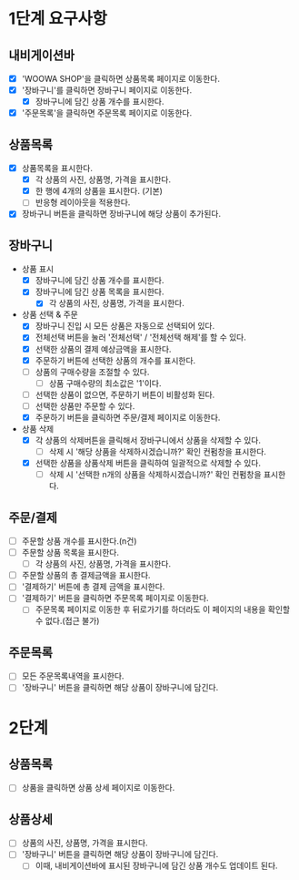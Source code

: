 # 1단계 요구사항

## 내비게이션바

- [x] 'WOOWA SHOP'을 클릭하면 상품목록 페이지로 이동한다.
- [x] '장바구니'를 클릭하면 장바구니 페이지로 이동한다.
  - [x] 장바구니에 담긴 상품 개수를 표시한다.
- [x] '주문목록'을 클릭하면 주문목록 페이지로 이동한다.

## 상품목록

- [x] 상품목록을 표시한다.
  - [x] 각 상품의 사진, 상품명, 가격을 표시한다.
  - [x] 한 행에 4개의 상품을 표시한다. (기본)
  - [ ] 반응형 레이아웃을 적용한다.
- [x] 장바구니 버튼을 클릭하면 장바구니에 해당 상품이 추가된다.

## 장바구니

- 상품 표시
  - [x] 장바구니에 담긴 상품 개수를 표시한다.
  - [x] 장바구니에 담긴 상품 목록을 표시한다.
    - [x] 각 상품의 사진, 상품명, 가격을 표시한다.
- 상품 선택 & 주문
  - [x] 장바구니 진입 시 모든 상품은 자동으로 선택되어 있다.
  - [x] 전체선택 버튼을 눌러 '전체선택' / '전체선택 해제'를 할 수 있다.
  - [x] 선택한 상품의 결제 예상금액을 표시한다.
  - [x] 주문하기 버튼에 선택한 상품의 개수를 표시한다.
  - [ ] 상품의 구매수량을 조절할 수 있다.
    - [ ] 상품 구매수량의 최소값은 '1'이다.
  - [ ] 선택한 상품이 없으면, 주문하기 버튼이 비활성화 된다.
  - [ ] 선택한 상품만 주문할 수 있다.
  - [x] 주문하기 버튼을 클릭하면 주문/결제 페이지로 이동한다.
- 상품 삭제
  - [x] 각 상품의 삭제버튼을 클릭해서 장바구니에서 상품을 삭제할 수 있다.
    - [ ] 삭제 시 '해당 상품을 삭제하시겠습니까?' 확인 컨펌창을 표시한다.
  - [x] 선택한 상품을 상품삭제 버튼을 클릭하여 일괄적으로 삭제할 수 있다.
    - [ ] 삭제 시 '선택한 n개의 상품을 삭제하시겠습니까?' 확인 컨펌창을 표시한다.

## 주문/결제

- [ ] 주문할 상품 개수를 표시한다.(n건)
- [ ] 주문할 상품 목록을 표시한다.
  - [ ] 각 상품의 사진, 상품명, 가격을 표시한다.
- [ ] 주문할 상품의 총 결제금액을 표시한다.
- [ ] '결제하기' 버튼에 총 결제 금액을 표시한다.
- [ ] '결제하기' 버튼을 클릭하면 주문목록 페이지로 이동한다.
  - [ ] 주문목록 페이지로 이동한 후 뒤로가기를 하더라도 이 페이지의 내용을 확인할 수 없다.(접근 불가)

## 주문목록

- [ ] 모든 주문목록내역을 표시한다.
- [ ] '장바구니' 버튼을 클릭하면 해당 상품이 장바구니에 담긴다.

# 2단계

## 상품목록

- [ ] 상품을 클릭하면 상품 상세 페이지로 이동한다.

## 상품상세

- [ ] 상품의 사진, 상품명, 가격을 표시한다.
- [ ] '장바구니' 버튼을 클릭하면 해당 상품이 장바구니에 담긴다.
  - [ ] 이때, 내비게이션바에 표시된 장바구니에 담긴 상품 개수도 업데이트 된다.
